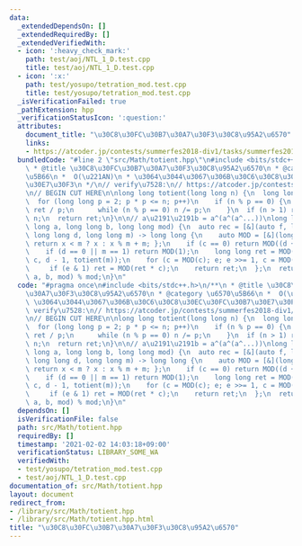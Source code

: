 ```yaml
---
data:
  _extendedDependsOn: []
  _extendedRequiredBy: []
  _extendedVerifiedWith:
  - icon: ':heavy_check_mark:'
    path: test/aoj/NTL_1_D.test.cpp
    title: test/aoj/NTL_1_D.test.cpp
  - icon: ':x:'
    path: test/yosupo/tetration_mod.test.cpp
    title: test/yosupo/tetration_mod.test.cpp
  _isVerificationFailed: true
  _pathExtension: hpp
  _verificationStatusIcon: ':question:'
  attributes:
    document_title: "\u30C8\u30FC\u30B7\u30A7\u30F3\u30C8\u95A2\u6570"
    links:
    - https://atcoder.jp/contests/summerfes2018-div1/tasks/summerfes2018_f
  bundledCode: "#line 2 \"src/Math/totient.hpp\"\n#include <bits/stdc++.h>\n/**\n\
    \ * @title \u30C8\u30FC\u30B7\u30A7\u30F3\u30C8\u95A2\u6570\n * @category \u6570\
    \u5B66\n *  O(\u221AN)\n * \u3064\u3044\u3067\u306B\u30C6\u30C8\u30EC\u30FC\u30B7\
    \u30E7\u30F3\n */\n// verify\u7528:\n// https://atcoder.jp/contests/summerfes2018-div1/tasks/summerfes2018_f\n\
    \n// BEGIN CUT HERE\n\nlong long totient(long long n) {\n  long long ret = n;\n\
    \  for (long long p = 2; p * p <= n; p++)\n    if (n % p == 0) {\n      ret -=\
    \ ret / p;\n      while (n % p == 0) n /= p;\n    }\n  if (n > 1) ret -= ret /\
    \ n;\n  return ret;\n}\n\n// a\u2191\u2191b = a^(a^(a^...))\nlong long tetration(long\
    \ long a, long long b, long long mod) {\n  auto rec = [&](auto f, long long c,\
    \ long long d, long long m) -> long long {\n    auto MOD = [&](long long x) {\
    \ return x < m ? x : x % m + m; };\n    if (c == 0) return MOD((d + 1) & 1);\n\
    \    if (d == 0 || m == 1) return MOD(1);\n    long long ret = MOD(1), e = f(f,\
    \ c, d - 1, totient(m));\n    for (c = MOD(c); e; e >>= 1, c = MOD(c * c))\n \
    \     if (e & 1) ret = MOD(ret * c);\n    return ret;\n  };\n  return rec(rec,\
    \ a, b, mod) % mod;\n}\n"
  code: "#pragma once\n#include <bits/stdc++.h>\n/**\n * @title \u30C8\u30FC\u30B7\
    \u30A7\u30F3\u30C8\u95A2\u6570\n * @category \u6570\u5B66\n *  O(\u221AN)\n *\
    \ \u3064\u3044\u3067\u306B\u30C6\u30C8\u30EC\u30FC\u30B7\u30E7\u30F3\n */\n//\
    \ verify\u7528:\n// https://atcoder.jp/contests/summerfes2018-div1/tasks/summerfes2018_f\n\
    \n// BEGIN CUT HERE\n\nlong long totient(long long n) {\n  long long ret = n;\n\
    \  for (long long p = 2; p * p <= n; p++)\n    if (n % p == 0) {\n      ret -=\
    \ ret / p;\n      while (n % p == 0) n /= p;\n    }\n  if (n > 1) ret -= ret /\
    \ n;\n  return ret;\n}\n\n// a\u2191\u2191b = a^(a^(a^...))\nlong long tetration(long\
    \ long a, long long b, long long mod) {\n  auto rec = [&](auto f, long long c,\
    \ long long d, long long m) -> long long {\n    auto MOD = [&](long long x) {\
    \ return x < m ? x : x % m + m; };\n    if (c == 0) return MOD((d + 1) & 1);\n\
    \    if (d == 0 || m == 1) return MOD(1);\n    long long ret = MOD(1), e = f(f,\
    \ c, d - 1, totient(m));\n    for (c = MOD(c); e; e >>= 1, c = MOD(c * c))\n \
    \     if (e & 1) ret = MOD(ret * c);\n    return ret;\n  };\n  return rec(rec,\
    \ a, b, mod) % mod;\n}\n"
  dependsOn: []
  isVerificationFile: false
  path: src/Math/totient.hpp
  requiredBy: []
  timestamp: '2021-02-02 14:03:18+09:00'
  verificationStatus: LIBRARY_SOME_WA
  verifiedWith:
  - test/yosupo/tetration_mod.test.cpp
  - test/aoj/NTL_1_D.test.cpp
documentation_of: src/Math/totient.hpp
layout: document
redirect_from:
- /library/src/Math/totient.hpp
- /library/src/Math/totient.hpp.html
title: "\u30C8\u30FC\u30B7\u30A7\u30F3\u30C8\u95A2\u6570"
---
```

